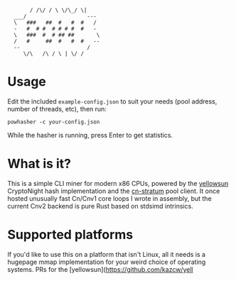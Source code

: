 

           / /\/ / \ \/\_/ \|
      ___/                   ---
      \   ###   ##  #   #  #   /
      -   #  # #  # # # #  #   -
      \   ###  #  # ## ##       \
      /   #     ##  #   #  #   --
      --                     /
         \/\   /\ / \ | \/ /



# Usage

Edit the included `example-config.json` to suit your needs (pool address,
number of threads, etc), then run:

`powhasher -c your-config.json`

While the hasher is running, press Enter to get statistics.

# What is it?

This is a simple CLI miner for modern x86 CPUs, powered by the
[yellowsun](https://github.com/kazcw/yellowsun) CryptoNight hash implementation
and the [cn-stratum](https://github.com/kazcw/cn-stratum) pool client. It once
hosted unusually fast Cn/Cnv1 core loops I wrote in assembly, but the current
Cnv2 backend is pure Rust based on stdsimd intrinsics.

# Supported platforms

If you'd like to use this on a platform that isn't Linux, all it needs is a
hugepage mmap implementation for your weird choice of operating systems. PRs
for the [yellowsun](https://github.com/kazcw/yell